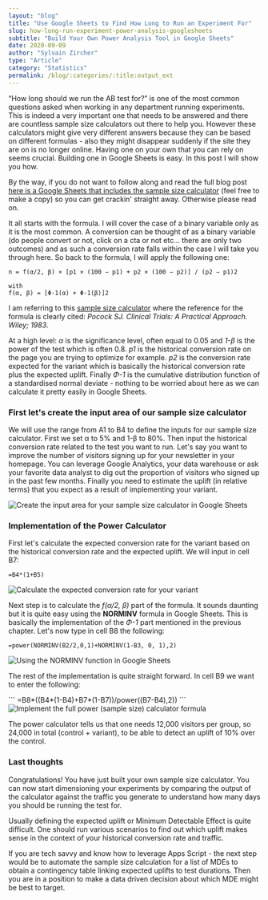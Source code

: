 ```yaml
---
layout: "blog"
title: "Use Google Sheets to Find How Long to Run an Experiment For"
slug: how-long-run-experiment-power-analysis-googlesheets
subtitle: "Build Your Own Power Analysis Tool in Google Sheets"
date: 2020-09-09
author: "Sylvain Zircher"
type: "Article"
category: "Statistics"
permalink: /blog/:categories/:title:output_ext
---
```


<p class="intro">“How long should we run the AB test for?” is one of the most common questions asked when working in any department running experiments. This is indeed a very important one that needs to be answered and there are countless sample size calculators out there to help you. However these calculators might give very different answers because they can be based on different formulas - also they might disappear suddenly if the site they are on is no longer online. Having one on your own that you can rely on seems crucial. Building one in Google Sheets is easy. In this post I will show you how.</p>

<p>By the way, if you do not want to follow along and read the full blog post <a href="https://docs.google.com/spreadsheets/d/1Afp_jE3v585zs0LXIOzsE8DTONQtZqwbaj4XOTcgvUY/edit#gid=0" target="_blank"> here is a Google Sheets that includes the sample size calculator</a> (feel free to make a copy) so you can get crackin' straight away. Otherwise please read on.</p>

<p>It all starts with the formula. I will cover the case of a binary variable only as it is the most common. A conversion can be thought of as a binary variable (do people convert or not, click on a cta or not etc… there are only two outcomes) and as such a conversion rate falls within the case I will take you through here. So back to the formula, I will apply the following one:</p>


```
n = f(α/2, β) × [p1 × (100 − p1) + p2 × (100 − p2)] / (p2 − p1)2

with
f(α, β) = [Φ-1(α) + Φ-1(β)]2
```

<p>I am referring to this <a href="https://www.sealedenvelope.com/power/binary-superiority/" target="_blank">sample size calculator</a> where the reference for the formula is clearly cited: <i>Pocock SJ. Clinical Trials: A Practical Approach. Wiley; 1983</i>.</p>

<p> At a high level: <i>α</i> is the significance level, often equal to 0.05 and <i>1-β</i> is the power of the test which is often 0.8. <i>p1</i> is the historical conversion rate on the page you are trying to optimize for example. <i>p2</i> is the conversion rate expected for the variant which is basically the historical conversion rate plus the expected uplift. Finally <i>Φ-1</i> is the cumulative distribution function of a standardised normal deviate - nothing to be worried about here as we can calculate it pretty easily in Google Sheets.</p>

<h3>First let's create the input area of our sample size calculator</h3>
<p> We will use the range from A1 to B4 to define the inputs for our sample size calculator. First we set α to 5% and 1-β to 80%. Then input the historical conversion rate related to the test you want to run. Let's say you want to improve the number of visitors signing up for your newsletter in your homepage. You can leverage Google Analytics, your data warehouse or ask your favorite data analyst to dig out the proportion of visitors who signed up in the past few months. Finally you need to estimate the uplift (in relative terms) that you expect as a result of implementing your variant.</p>

<img src="{{'/assets/img/articles/Power-Analysis/setup.png' | relative_url }}" alt="Create the input area for your sample size calculator in Google Sheets">

<h3>Implementation of the Power Calculator</h3>
<p> First let's calculate the expected conversion rate for the variant based on the historical conversion rate and the expected uplift. We will input in cell B7:</p>

```
=B4*(1+B5)
```

<img src="{{'/assets/img/articles/Power-Analysis/calculation_step1.png' | relative_url }}" alt="Calculate the expected conversion rate for your variant">

<p>Next step is to calculate the <i>f(α/2, β)</i> part of the formula. It sounds daunting but it is quite easy using the <b>NORMINV</b> formula in Google Sheets. This is basically the implementation of the <i>Φ-1</i> part mentioned in the previous chapter. Let's now type in cell B8 the following:</p>

```
=power(NORMINV(B2/2,0,1)+NORMINV(1-B3, 0, 1),2)
```

<img src="{{'/assets/img/articles/Power-Analysis/calculation_step2.png' | relative_url }}" alt="Using the NORMINV function in Google Sheets">

<p>The rest of the implementation is quite straight forward. In cell B9 we want to enter the following:</p>
```
=B8*((B4*(1-B4)+B7*(1-B7))/power((B7-B4),2))
```

<img src="{{'/assets/img/articles/Power-Analysis/calculation_step3.png' | relative_url }}" alt="Implement the full power (sample size) calculator formula">

<p>The power calculator tells us that one needs 12,000 visitors per group, so 24,000 in total (control + variant), to be able to detect an uplift of 10% over the control.</p>

<h3>Last thoughts</h3>
<p>Congratulations! You have just built your own sample size calculator. You can now start dimensioning your experiments by comparing the output of the calculator against the traffic you generate to understand how many days you should be running the test for.</p>

<p>Usually defining the expected uplift or Minimum Detectable Effect is quite difficult. One should run various scenarios to find out which uplift makes sense in the context of your historical conversion rate and traffic.</p>

<p>If you are tech savvy and know how to leverage Apps Script - the next step would be to automate the sample size calculation for a list of MDEs to obtain a contingency table linking expected uplifts to test durations. Then you are in a position to make a data driven decision about which MDE might be best to target.</p>
